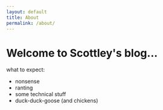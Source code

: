 ```yaml
---
layout: default
title: About
permalink: /about/
---
```


# Welcome to Scottley's blog... 

what to expect:
 - nonsense
 - ranting
 - some technical stuff
 - duck-duck-goose (and chickens)
